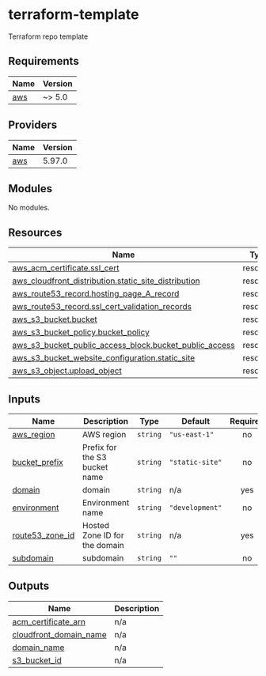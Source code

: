 # terraform-template
Terraform repo template

<!-- BEGIN_TF_DOCS -->
## Requirements

| Name | Version |
|------|---------|
| <a name="requirement_aws"></a> [aws](#requirement\_aws) | ~> 5.0 |

## Providers

| Name | Version |
|------|---------|
| <a name="provider_aws"></a> [aws](#provider\_aws) | 5.97.0 |

## Modules

No modules.

## Resources

| Name | Type |
|------|------|
| [aws_acm_certificate.ssl_cert](https://registry.terraform.io/providers/hashicorp/aws/latest/docs/resources/acm_certificate) | resource |
| [aws_cloudfront_distribution.static_site_distribution](https://registry.terraform.io/providers/hashicorp/aws/latest/docs/resources/cloudfront_distribution) | resource |
| [aws_route53_record.hosting_page_A_record](https://registry.terraform.io/providers/hashicorp/aws/latest/docs/resources/route53_record) | resource |
| [aws_route53_record.ssl_cert_validation_records](https://registry.terraform.io/providers/hashicorp/aws/latest/docs/resources/route53_record) | resource |
| [aws_s3_bucket.bucket](https://registry.terraform.io/providers/hashicorp/aws/latest/docs/resources/s3_bucket) | resource |
| [aws_s3_bucket_policy.bucket_policy](https://registry.terraform.io/providers/hashicorp/aws/latest/docs/resources/s3_bucket_policy) | resource |
| [aws_s3_bucket_public_access_block.bucket_public_access](https://registry.terraform.io/providers/hashicorp/aws/latest/docs/resources/s3_bucket_public_access_block) | resource |
| [aws_s3_bucket_website_configuration.static_site](https://registry.terraform.io/providers/hashicorp/aws/latest/docs/resources/s3_bucket_website_configuration) | resource |
| [aws_s3_object.upload_object](https://registry.terraform.io/providers/hashicorp/aws/latest/docs/resources/s3_object) | resource |

## Inputs

| Name | Description | Type | Default | Required |
|------|-------------|------|---------|:--------:|
| <a name="input_aws_region"></a> [aws\_region](#input\_aws\_region) | AWS region | `string` | `"us-east-1"` | no |
| <a name="input_bucket_prefix"></a> [bucket\_prefix](#input\_bucket\_prefix) | Prefix for the S3 bucket name | `string` | `"static-site"` | no |
| <a name="input_domain"></a> [domain](#input\_domain) | domain | `string` | n/a | yes |
| <a name="input_environment"></a> [environment](#input\_environment) | Environment name | `string` | `"development"` | no |
| <a name="input_route53_zone_id"></a> [route53\_zone\_id](#input\_route53\_zone\_id) | Hosted Zone ID for the domain | `string` | n/a | yes |
| <a name="input_subdomain"></a> [subdomain](#input\_subdomain) | subdomain | `string` | `""` | no |

## Outputs

| Name | Description |
|------|-------------|
| <a name="output_acm_certificate_arn"></a> [acm\_certificate\_arn](#output\_acm\_certificate\_arn) | n/a |
| <a name="output_cloudfront_domain_name"></a> [cloudfront\_domain\_name](#output\_cloudfront\_domain\_name) | n/a |
| <a name="output_domain_name"></a> [domain\_name](#output\_domain\_name) | n/a |
| <a name="output_s3_bucket_id"></a> [s3\_bucket\_id](#output\_s3\_bucket\_id) | n/a |
<!-- END_TF_DOCS -->
